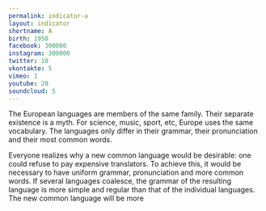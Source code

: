```yaml
---
permalink: indicator-a
layout: indicator
shortname: A
birth: 1950
facebook: 300000
instagram: 300000
twitter: 10
vkontakte: 5
vimeo: 1
youtube: 20
soundcloud: 5
---
```


The European languages are members of the same family. Their separate existence is a myth. For science, music, sport, etc, Europe uses the same vocabulary. The languages only differ in their grammar, their pronunciation and their most common words.

Everyone realizes why a new common language would be desirable: one could refuse to pay expensive translators. To achieve this, it would be necessary to have uniform grammar, pronunciation and more common words. If several languages coalesce, the grammar of the resulting language is more simple and regular than that of the individual languages. The new common language will be more
